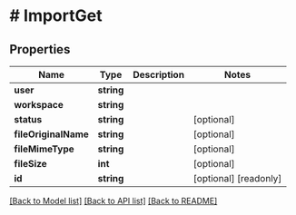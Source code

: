 # # ImportGet

## Properties

Name | Type | Description | Notes
------------ | ------------- | ------------- | -------------
**user** | **string** |  | 
**workspace** | **string** |  | 
**status** | **string** |  | [optional] 
**fileOriginalName** | **string** |  | [optional] 
**fileMimeType** | **string** |  | [optional] 
**fileSize** | **int** |  | [optional] 
**id** | **string** |  | [optional] [readonly] 

[[Back to Model list]](../../README.md#documentation-for-models) [[Back to API list]](../../README.md#documentation-for-api-endpoints) [[Back to README]](../../README.md)


